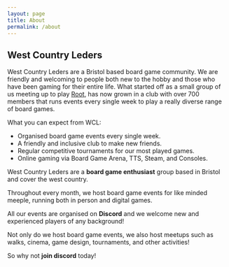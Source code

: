 ```yaml
---
layout: page
title: About
permalink: /about
---
```

## __West Country Leders__
West Country Leders are a Bristol based board game community. We are friendly and welcoming to people both new to the hobby and those who have been gaming for their entire life.
What started off as a small group of us meeting up to play [Root](https://boardgamegeek.com/boardgame/237182/root), has now grown in a club with over 700 members that runs events every single week to play a really diverse range of board games.

What you can expect from WCL:
- Organised board game events every single week.
- A friendly and inclusive club to make new friends.
- Regular competitive tournaments for our most played games.
- Online gaming via Board Game Arena, TTS, Steam, and Consoles.










West Country Leders are a **board game enthusiast** group based in Bristol and cover the west country.

Throughout every month, we host board game events for like minded meeple, running both in person and digital games.

All our events are organised on **Discord** and we welcome new and experienced players of any background!

Not only do we host board game events, we also host meetups such as walks, cinema, game design, tournaments, and other activities!

So why not **join discord** today!
